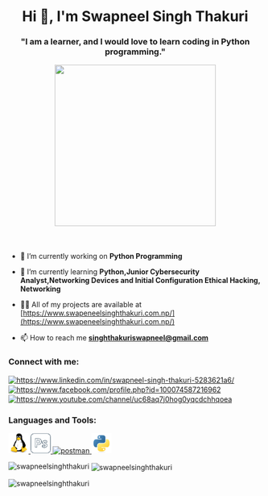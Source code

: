 <h1 align="center">Hi 👋, I'm Swapneel Singh Thakuri</h1>
<h3 align="center">"I am a learner, and I would love to learn coding in Python programming."</h3>

<div class="separator" style="clear: both; text-align: center;"><a href="https://blogger.googleusercontent.com/img/b/R29vZ2xl/AVvXsEhWyeITm7cFbpmCfkpdKJYDdpZ-pE_aKngYuWZrZpddKUVjHveWfid37y-Wv-05CE5STiROlTNgPn1X2uKfjUVSH6I60euFibbmC08LvAoWRUmPrVRdQJDYvMSYTjgn1Zzw0ZPkPZkWeHzaVu_YQIknUH1MQ-vAk6dWxmUID4Wc_ZtKiTVhJ1__W0ssP6w/s1024/OIG.yv5CfYMjYpAp4Dk5jt3K.jpg" style="margin-left: 1em; margin-right: 1em;"><img border="0" data-original-height="1024" data-original-width="1024" height="320" src="https://blogger.googleusercontent.com/img/b/R29vZ2xl/AVvXsEhWyeITm7cFbpmCfkpdKJYDdpZ-pE_aKngYuWZrZpddKUVjHveWfid37y-Wv-05CE5STiROlTNgPn1X2uKfjUVSH6I60euFibbmC08LvAoWRUmPrVRdQJDYvMSYTjgn1Zzw0ZPkPZkWeHzaVu_YQIknUH1MQ-vAk6dWxmUID4Wc_ZtKiTVhJ1__W0ssP6w/s320/OIG.yv5CfYMjYpAp4Dk5jt3K.jpg" width="320" /></a></div><br />&nbsp;

- 🔭 I’m currently working on **Python Programming**

- 🌱 I’m currently learning **Python,Junior Cybersecurity Analyst,Networking Devices and Initial Configuration Ethical Hacking, Networking**

- 👨‍💻 All of my projects are available at [https://www.swapeneelsinghthakuri.com.np/](https://www.swapeneelsinghthakuri.com.np/)

- 📫 How to reach me **singhthakuriswapneel@gmail.com**

<h3 align="left">Connect with me:</h3>
<p align="left">
<a href="https://linkedin.com/in/https://www.linkedin.com/in/swapneel-singh-thakuri-5283621a6/" target="blank"><img align="center" src="https://raw.githubusercontent.com/rahuldkjain/github-profile-readme-generator/master/src/images/icons/Social/linked-in-alt.svg" alt="https://www.linkedin.com/in/swapneel-singh-thakuri-5283621a6/" height="30" width="40" /></a>
<a href="https://fb.com/https://www.facebook.com/profile.php?id=100074587216962" target="blank"><img align="center" src="https://raw.githubusercontent.com/rahuldkjain/github-profile-readme-generator/master/src/images/icons/Social/facebook.svg" alt="https://www.facebook.com/profile.php?id=100074587216962" height="30" width="40" /></a>
<a href="https://www.youtube.com/c/https://www.youtube.com/channel/uc68aq7j0hog0yqcdchhqoea" target="blank"><img align="center" src="https://raw.githubusercontent.com/rahuldkjain/github-profile-readme-generator/master/src/images/icons/Social/youtube.svg" alt="https://www.youtube.com/channel/uc68aq7j0hog0yqcdchhqoea" height="30" width="40" /></a>
</p>

<h3 align="left">Languages and Tools:</h3>
<p align="left"> <a href="https://www.linux.org/" target="_blank" rel="noreferrer"> <img src="https://raw.githubusercontent.com/devicons/devicon/master/icons/linux/linux-original.svg" alt="linux" width="40" height="40"/> </a> <a href="https://www.photoshop.com/en" target="_blank" rel="noreferrer"> <img src="https://raw.githubusercontent.com/devicons/devicon/master/icons/photoshop/photoshop-line.svg" alt="photoshop" width="40" height="40"/> </a> <a href="https://postman.com" target="_blank" rel="noreferrer"> <img src="https://www.vectorlogo.zone/logos/getpostman/getpostman-icon.svg" alt="postman" width="40" height="40"/> </a> <a href="https://www.python.org" target="_blank" rel="noreferrer"> <img src="https://raw.githubusercontent.com/devicons/devicon/master/icons/python/python-original.svg" alt="python" width="40" height="40"/> </a> </p>

<p><img align="left" src="https://github-readme-stats.vercel.app/api/top-langs?username=swapneelsinghthakuri&show_icons=true&locale=en&layout=compact" alt="swapneelsinghthakuri" /></p>

<p>&nbsp;<img align="center" src="https://github-readme-stats.vercel.app/api?username=swapneelsinghthakuri&show_icons=true&locale=en" alt="swapneelsinghthakuri" /></p>

<p><img align="center" src="https://github-readme-streak-stats.herokuapp.com/?user=swapneelsinghthakuri&" alt="swapneelsinghthakuri" /></p>
